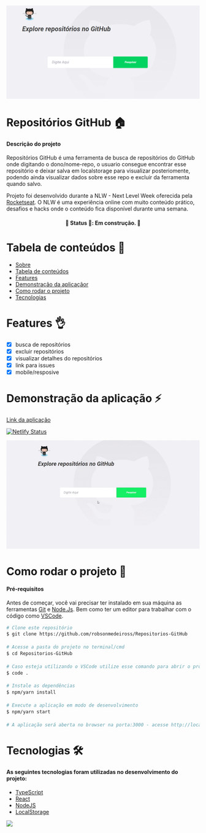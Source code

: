 ![Banner - Ecoleta](https://github.com/robsonmedeiross/Assets-git/blob/main/banner%20-%20repositorios.png)


Repositórios GitHub 
🏠
=================

#### Descrição do projeto

Repositórios GitHub é uma ferramenta de busca de repositórios do GitHub onde digitando o dono/nome-repo, o usuario consegue encontrar esse repositório e deixar salva em localstorage para visualizar posteriomente, podendo ainda visualizar dados sobre esse repo e excluir da ferramenta quando salvo.

Projeto foi desenvolvido durante a NLW - Next Level Week oferecida pela [Rocketseat](https://github.com/rocketseat-education). O NLW é uma experiência online com muito conteúdo prático, desafios e hacks onde o conteúdo fica disponível durante uma semana.

<h4 align="center"> 
	🚧 Status 🚀: Em construção. 🚧
</h4>

Tabela de conteúdos 
🏁
=================
<!--ts-->
   * [Sobre](#Repositórios-GitHub)
   * [Tabela de conteúdos](#tabela-de-conteúdos)
   * [Features](#Features)
   * [Demonstração da aplicaçãor](#Demonstração-da-aplicação)
   * [Como rodar o projeto](#Como-rodar-o-projeto)
   * [Tecnologias](#tecnologias)
<!--te-->

Features 
👌
=================

- [x] busca de repositórios
- [x] excluir repositórios
- [x] visualizar detalhes do repositórios
- [x] link para issues
- [x] mobile/resposive

Demonstração da aplicação 
⚡
=================

<p><a href="https://hopeful-edison-55c115.netlify.app/" >Link da aplicação</a></p>

[![Netlify Status](https://api.netlify.com/api/v1/badges/f36547ad-8d4a-412e-9156-f810b6524dc9/deploy-status)](https://app.netlify.com/sites/hopeful-edison-55c115/deploys)

![Gif - Ecoleta](https://github.com/robsonmedeiross/Assets-git/blob/main/Gif%20-%20Projeto%20GO.gif)

Como rodar o projeto 
🚀
=================

#### Pré-requisitos

Antes de começar, você vai precisar ter instalado em sua máquina as ferramentas [Git](https://git-scm.com/downloads) e [Node.Js](https://nodejs.org/en/download/). Bem como ter um editor para trabalhar com o código como [VSCode](https://code.visualstudio.com/download).


```bash
# Clone este repositório
$ git clone https://github.com/robsonmedeiross/Repositorios-GitHub

# Acesse a pasta do projeto no terminal/cmd
$ cd Repositorios-GitHub

# Caso esteja utilizando o VSCode utilize esse comando para abrir o projeto no editor.
$ code .

# Instale as dependências
$ npm/yarn install

# Execute a aplicação em modo de desenvolvimento
$ npm/yarn start

# A aplicação será aberta no browser na porta:3000 - acesse http://localhost:3000
```

Tecnologias 
🛠 
=================

#### As seguintes tecnologias foram utilizadas no desenvolvimento do projeto:

- [TypeScript](https://www.typescriptlang.org/)
- [React](https://reactjs.org/)
- [NodeJS](https://nodejs.org/en/)
- [LocalStorage](https://developer.mozilla.org/en-US/docs/Web/API/Window/localStorage)

[<img src="https://img.shields.io/badge/LICENSE-MIT-green" />](https://github.com/robsonmedeiross/Repositorios-GitHub/blob/main/LICENSE)

